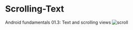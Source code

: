 # Scrolling-Text
Android fundamentals 01.3: Text and scrolling views
![scroll](https://user-images.githubusercontent.com/115769227/224198599-34edbbd7-4b40-4947-b96f-6464480b3be4.png)
